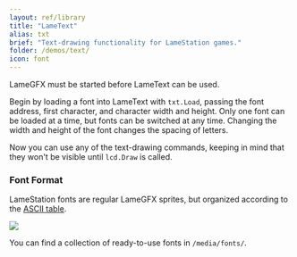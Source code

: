 ```yaml
---
layout: ref/library 
title: "LameText"
alias: txt
brief: "Text-drawing functionality for LameStation games."
folder: /demos/text/
icon: font
---
```


LameGFX must be started before LameText can be used.

Begin by loading a font into LameText with `txt.Load`, passing
the font address, first character, and character width and 
height. Only one font can be loaded at a time, but fonts can 
be switched at any time. Changing the width and height of the 
font changes the spacing of letters.

Now you can use any of the text-drawing commands, keeping in mind that they won't be visible until `lcd.Draw` is called.

### Font Format

LameStation fonts are regular LameGFX sprites, but organized according to the [ASCII table](http://www.asciitable.com/).

![](font6x8_normal.png)

You can find a collection of ready-to-use fonts in `/media/fonts/`.
